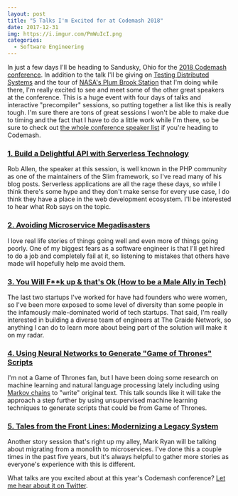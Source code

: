 ```yaml
---
layout: post
title: "5 Talks I'm Excited for at Codemash 2018"
date: 2017-12-31
img: https://i.imgur.com/PmWuIcI.png
categories:
  - Software Engineering
---
```

In just a few days I'll be heading to Sandusky, Ohio for the [2018 Codemash conference](http://www.codemash.org/). In addition to the talk I'll be giving on [Testing Distributed Systems](http://www.codemash.org/sessions?id=7231) and the tour of [NASA's Plum Brook Station](https://www.nasa.gov/centers/glenn/about/testfacilities/index.html) that I'm doing while there, I'm really excited to see and meet some of the other great speakers at the conference. This is a huge event with four days of talks and interactive "precompiler" sessions, so putting together a list like this is really tough. I'm sure there are tons of great sessions I won't be able to make due to timing and the fact that I have to do a little work while I'm there, so be sure to check out [the whole conference speaker list](http://www.codemash.org/schedule/) if you're heading to Codemash.

### [1. Build a Delightful API with Serverless Technology](http://www.codemash.org/sessions/?id=7466)
Rob Allen, the speaker at this session, is well known in the PHP community as one of the maintainers of the Slim framework, so I've read many of his blog posts. Serverless applications are all the rage these days, so while I think there's some hype and they don't make sense for every use case, I do think they have a place in the web development ecosystem. I'll be interested to hear what Rob says on the topic.

### [2. Avoiding Microservice Megadisasters](http://www.codemash.org/sessions/?id=7079)
I love real life stories of things going well and even more of things going poorly. One of my biggest fears as a software engineer is that I'll get hired to do a job and completely fail at it, so listening to mistakes that others have made will hopefully help me avoid them.

### [3. You Will F**k up & that's Ok (How to be a Male Ally in Tech)](http://www.codemash.org/sessions/?id=7047)
The last two startups I've worked for have had founders who were women, so I've been more exposed to some level of diversity than some people in the infamously male-dominated world of tech startups. That said, I'm really interested in building a diverse team of engineers at The Graide Network, so anything I can do to learn more about being part of the solution will make it on my radar.

### [4. Using Neural Networks to Generate "Game of Thrones" Scripts](http://www.codemash.org/sessions/?id=7684)
I'm not a Game of Thrones fan, but I have been doing some research on machine learning and natural language processing lately including using [Markov chains](https://en.wikipedia.org/wiki/Markov_chain) to "write" original text. This talk sounds like it will take the approach a step further by using unsupervised machine learning techniques to generate scripts that could be from Game of Thrones.

### [5. Tales from the Front Lines: Modernizing a Legacy System](http://www.codemash.org/sessions/?id=7447)
Another story session that's right up my alley, Mark Ryan will be talking about migrating from a monolith to microservices. I've done this a couple times in the past five years, but it's always helpful to gather more stories as everyone's experience with this is different.

What talks are you excited about at this year's Codemash conference? [Let me hear about it on Twitter](https://twitter.com/KarlLHughes).
